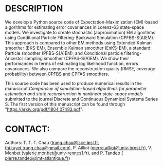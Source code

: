 # DESCRIPTION

We develop a Python source code of Expectation-Maximization (EM)-based algorithms for estimating error covariances in Lorenz-63 state-space models. We investigate to create stochastic (approximation) EM algorithms using Conditional Particle Filtering-Backward Simulation (CPFBS-S(A)EM). This approach is compared to other EM methods using Extended Kalman smoother (EKS-EM), Ensemble Kalman smoother (EnKS-EM), a standard Particle smoother (PFBS-S(A)EM), and Conditional particle filtering-Ancestor sampling smoother (CPFAS-S(A)EM). We show their performances in terms of estimating log likelihood function, errors covariances. We also compare the reconstruction quality (RMSE, coverage probability) between CPFBS and CPFAS smoothers.

This source code has been used to produce numerical results in the manuscript *Comparison of simulation-based algorithms for parameter estimation and state reconstruction in nonlinear state-space models* submitted to the journal Discrete and Continuous Dynamical Systems Series S. The first version of this manuscript can be found through "https://arxiv.org/pdf/1804.07483.pdf". 


# CONTACT:
Authors: T. T. T. Chau (trang.chau@lsce.ipsl.fr, thi.tuyet.trang.chau@gmail.com), P. Ailliot (pierre.ailliot@univ-brest.fr), V. Monbet (valerie.monbet@univ-rennes1.fr), and P. Tandeo ( pierre.tandeo@imt-atlantique.fr)
